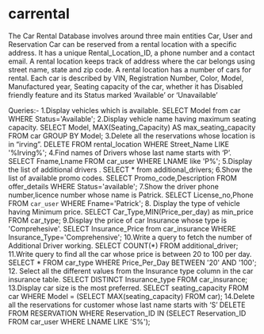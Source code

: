 # carrental
The Car Rental Database involves around three main entities Car, User and Reservation
Car can be reserved from a rental location with a specific address. It has a unique Rental_Location_ID, a phone number and a contact email. A rental location keeps track of address where the car belongs using street name, state and zip code.
A rental location has a number of cars for rental. Each car is described by VIN, Registration Number, Color, Model, Manufactured year, Seating capacity of the car, whether it has Disabled friendly feature and its Status marked ‘Available’ or ‘Unavailable’

Queries:-
1.Display vehicles which is available.
SELECT Model from car WHERE Status='Available';
2.Display vehicle name having maximum seating capacity.
SELECT Model, MAX(Seating_Capacity) AS max_seating_capacity FROM car GROUP BY Model;
3.Delete all the reservations whose location is in “irving”.
DELETE FROM rental_location WHERE Street_Name LIKE '%Irving%';
4.Find names of Drivers whose last name starts with ‘P’.
SELECT Fname,Lname FROM car_user WHERE LNAME like 'P%';
5.Display the list of additional drivers .
SELECT * from additional_drivers;
6.Show the list of available promo codes.
SELECT Promo_code,Description FROM offer_details WHERE Status='available';
7.Show the driver phone number,licence number whose name is Patrick.
SELECT License_no,Phone FROM `car_user` WHERE Fname='Patrick';
8. Display the type of vehicle having Minimum price.
SELECT Car_Type,MIN(Price_per_day) as min_price FROM car_type;
9.Display the price of car Insurance whose type is 'Comprehesive'.
SELECT Insurance_Price from car_insurance WHERE Insurance_Type='Comprehensive';
10.Write a query to fetch the number of Additional Driver working.
SELECT COUNT(*) FROM additional_driver;
11.Write query to find all the car whose price is between 20 to 100 per day.
SELECT * FROM car_type WHERE Price_Per_Day BETWEEN '20' AND '100';
12. Select all the different values from the Insurance type column in the car insurance table.
SELECT DISTINCT Insurance_type FROM car_insurance;
13.Display car size is the most preferred.
 SELECT seating_capacity FROM car WHERE Model = (SELECT MAX(seating_capacity) FROM car);
14.Delete all the reservations for customer whose last name starts with ‘S’
DELETE FROM RESERVATION WHERE Reservation_ID IN (SELECT Reservation_ID FROM car_user WHERE LNAME LIKE 'S%');
